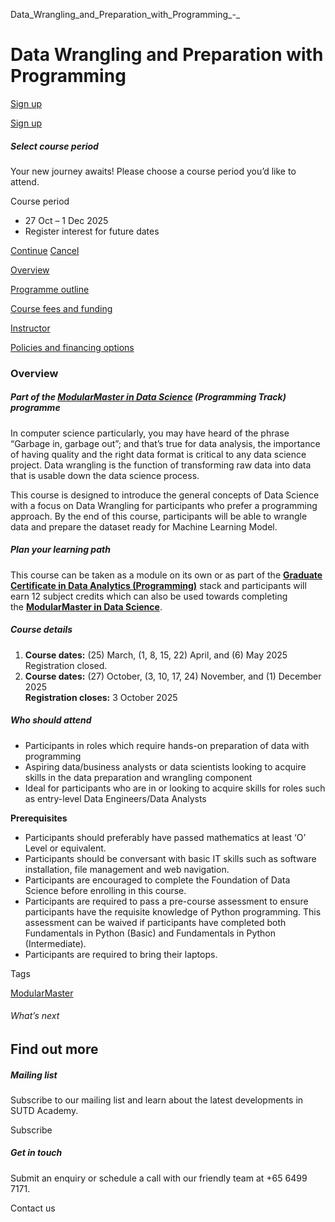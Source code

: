 Data_Wrangling_and_Preparation_with_Programming_-_



Data Wrangling and Preparation with Programming
===============================================

[Sign up](#popup-masthead)

[Sign up](#popup-masthead)

##### Select course period

Your new journey awaits! Please choose a course period you’d like to attend.

Course period

* 27 Oct – 1 Dec 2025
* Register interest for future dates

[Continue](#)
[Cancel](#)

[Overview](/course/data-wrangling-and-preparation-with-programming/#tabs)

[Programme outline](/course/data-wrangling-and-preparation-with-programming/programme-outline/#tabs)

[Course fees and funding](/course/data-wrangling-and-preparation-with-programming/course-fees-and-funding/#tabs)

[Instructor](/course/data-wrangling-and-preparation-with-programming/instructor/#tabs)

[Policies and financing options](/course/data-wrangling-and-preparation-with-programming/policies-and-financing-options/#tabs)

### Overview

##### **Part of the [ModularMaster in Data Science](/course/ModularMaster-in-Data-Science "ModularMasters in Data Science") (Programming Track) programme**

In computer science particularly, you may have heard of the phrase “Garbage in, garbage out”; and that’s true for data analysis, the importance of having quality and the right data format is critical to any data science project. Data wrangling is the function of transforming raw data into data that is usable down the data science process.

This course is designed to introduce the general concepts of Data Science with a focus on Data Wrangling for participants who prefer a programming approach. By the end of this course, participants will be able to wrangle data and prepare the dataset ready for Machine Learning Model.

##### **Plan your learning path**

This course can be taken as a module on its own or as part of the **[Graduate Certificate in Data Analytics (Programming)](/course/Graduate-Certificate-Data-Science "Learn more")** stack and participants will earn 12 subject credits which can also be used towards completing the **[ModularMaster in Data Science](/course/ModularMaster-in-Data-Science "Learn more")**.

##### **Course details**

1. **Course dates:** (25) March, (1, 8, 15, 22) April, and (6) May 2025  
   Registration closed.
2. **Course dates:** (27) October, (3, 10, 17, 24) November, and (1) December 2025  
   **Registration closes:** 3 October 2025

##### **Who should attend**

* Participants in roles which require hands-on preparation of data with programming
* Aspiring data/business analysts or data scientists looking to acquire skills in the data preparation and wrangling component
* Ideal for participants who are in or looking to acquire skills for roles such as entry-level Data Engineers/Data Analysts

**Prerequisites**

* Participants should preferably have passed mathematics at least ‘O’ Level or equivalent.
* Participants should be conversant with basic IT skills such as software installation, file management and web navigation.
* Participants are encouraged to complete the Foundation of Data Science before enrolling in this course.
* Participants are required to pass a pre-course assessment to ensure participants have the requisite knowledge of Python programming. This assessment can be waived if participants have completed both Fundamentals in Python (Basic) and Fundamentals in Python (Intermediate).
* Participants are required to bring their laptops.

Tags

[ModularMaster](/admissions/academy/courses-and-modules/?academy-type-course=792)

###### What’s next

Find out more
-------------

##### Mailing list

Subscribe to our mailing list and learn about the latest developments in SUTD Academy.

Subscribe

##### Get in touch

Submit an enquiry or schedule a call with our friendly team at +65 6499 7171.

Contact us

